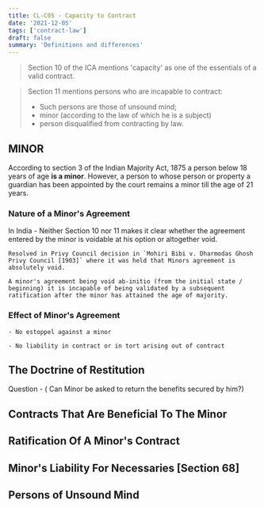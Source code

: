 ```yaml
---
title: CL-C05 - Capacity to Contract
date: '2021-12-05'
tags: ['contract-law']
draft: false
summary: 'Definitions and differences'
---
```


<TOCInline toc={props.toc} toHeading={3} asDisclosure />

> Section 10 of the ICA mentions 'capacity' as one of the essentials of a valid contract.

> Section 11 mentions persons who are incapable to contract:
> - Such persons are those of unsound mind; 
> - minor (according to the law of which he is a subject) 
> - person disqualified from contracting by law.

## MINOR
According to section 3 of the Indian Majority Act, 1875 a person below 18 years of age **is a minor**.
However, a person to whose person or property a guardian has been appointed by the court remains a minor till the age of 21 years.
### Nature of a Minor's Agreement
In India - 
    Neither Section 10 nor 11 makes it clear whether the agreement entered by the minor is voidable at his option or altogether void.

    Resolved in Privy Council decision in `Mohiri Bibi v. Dharmodas Ghosh Privy Council [1903]` where it was held that Minors agreement is absolutely void. 

    A minor's agreement being void ab-initio (from the initial state / beginning) it is incapable of being validated by a subsequent ratification after the minor has attained the age of majority.

    



### Effect of Minor's Agreement

    - No estoppel against a minor

    - No liability in contract or in tort arising out of contract

## The Doctrine of Restitution 
Question - ( Can Minor be asked to return the benefits secured by him?)



## Contracts That Are Beneficial To The Minor

## Ratification Of A Minor's Contract

## Minor's Liability For Necessaries [Section 68]

## Persons of Unsound Mind
